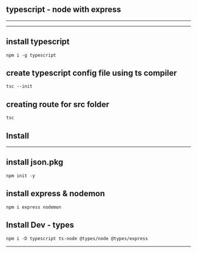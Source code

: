 ## typescript - node with express

---
---

## install typescript
```
npm i -g typescript
```

## create typescript config file using ts compiler
```
tsc --init
```

## creating route for src folder
```
tsc
```

## Install 

---

## install json.pkg
```
npm init -y
```

## install express & nodemon
```
npm i express nodemon
```

## Install Dev - types
```
npm i -D typescript ts-node @types/node @types/express
```
---



